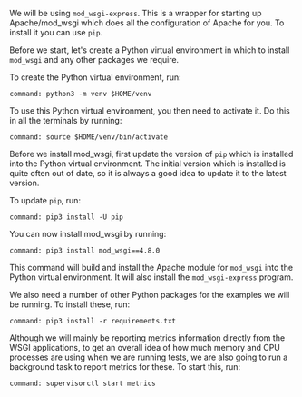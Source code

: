 We will be using `mod_wsgi-express`. This is a wrapper for starting up Apache/mod_wsgi which does all the configuration of Apache for you. To install it you can use `pip`.

Before we start, let's create a Python virtual environment in which to install `mod_wsgi` and any other packages we require.

To create the Python virtual environment, run:

```terminal:execute
command: python3 -m venv $HOME/venv
```

To use this Python virtual environment, you then need to activate it. Do this in all the terminals by running:

```terminal:execute-all
command: source $HOME/venv/bin/activate
```

Before we install mod_wsgi, first update the version of `pip` which is installed into the Python virtual environment. The initial version which is installed is quite often out of date, so it is always a good idea to update it to the latest version.

To update `pip`, run:

```terminal:execute
command: pip3 install -U pip
```

You can now install mod_wsgi by running:

```terminal:execute
command: pip3 install mod_wsgi==4.8.0
```

This command will build and install the Apache module for `mod_wsgi` into the Python virtual environment. It will also install the `mod_wsgi-express` program.

We also need a number of other Python packages for the examples we will be running. To install these, run:

```terminal:execute
command: pip3 install -r requirements.txt
```

Although we will mainly be reporting metrics information directly from the WSGI applications, to get an overall idea of how much memory and CPU processes are using when we are running tests, we are also going to run a background task to report metrics for these. To start this, run:

```terminal:execute
command: supervisorctl start metrics
```
